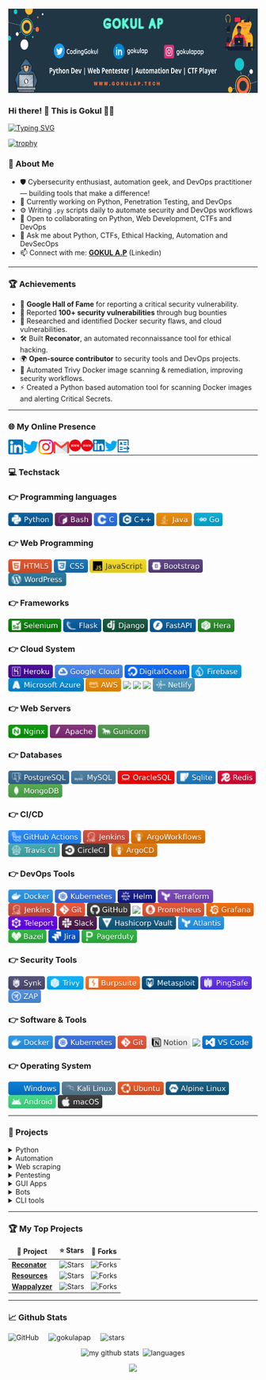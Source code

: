 <!--
**gokulapap/gokulapap** is a ✨ _special_ ✨ repository because its `README.md` (this file) appears on your GitHub profile.
Here are some ideas to get you started:
Default

- 🔭 I’m currently working on ...
- 🌱 I’m currently learning ...
- 👯 I’m looking to collaborate on ...
- 🤔 I’m looking for help with ...
- 💬 Ask me about ...
- 📫 How to reach me: ..
- ⚡ Fun fact: ..
-->

<!--
<img src="./img/gitbanner.svg" height=170px width=670px></img>
-->

<img src="./img/github-banner.svg" height=170px width=670px></img>

### Hi there! 👋 This is Gokul 👨‍💻

[![Typing SVG](https://readme-typing-svg.herokuapp.com/?font=Ubuntu&color=%2336BCF7&vCenter=true&height=35&lines=root%40gokul~%23+whoami;%E2%9C%93+Python+Developer;%E2%9C%93+Web+Pentester;%E2%9C%93+CTF+Player;%E2%9C%93+Automation+Developer;%E2%9C%93+DevOps+Engineer;%E2%9C%93+Bug+Bounty+Hunter;%E2%9C%93+Cloud+Security+Researcher)](https://git.io/typing-svg)

[![trophy](https://github-profile-trophy.vercel.app/?username=gokulapap&theme=onedark&row=1&margin-w=2&margin-h=2)](https://github.com/gokulapap)

### 🚀 About Me

- 🛡️ Cybersecurity enthusiast, automation geek, and DevOps practitioner — building tools that make a difference!
- 🔭 Currently working on Python, Penetration Testing, and DevOps
- ⚙️ Writing `.py` scripts daily to automate security and DevOps workflows
- 🤝 Open to collaborating on Python, Web Development, CTFs and DevOps
- 💬 Ask me about Python, CTFs, Ethical Hacking, Automation and DevSecOps
- 📫 Connect with me: **[GOKUL A.P](https://www.linkedin.com/in/gokulap)** (Linkedin)

<hr>

### 🏆 Achievements
- 🏅 **Google Hall of Fame** for reporting a critical security vulnerability.
- 🐞 Reported **100+ security vulnerabilities** through bug bounties
- 🔎 Researched and identified Docker security flaws, and cloud vulnerabilities.
- 🛠️ Built **Reconator**, an automated reconnaissance tool for ethical hacking.
- 🌍 **Open-source contributor** to security tools and DevOps projects.
- 🔧 Automated Trivy Docker image scanning & remediation, improving security workflows.
- ⚡ Created a Python based automation tool for scanning Docker images and alerting Critical Secrets.

<hr>

### 🌐  My Online Presence

<p align="left">
<a href="https://www.linkedin.com/in/gokulap">
  <img align="left" alt="gokulap | Linkedin" width="30px" src="https://github.com/SatYu26/SatYu26/blob/master/Assets/Linkedin.svg" />
</a> &nbsp;&nbsp;
<a href="https://twitter.com/CodingGokul">
  <img align="left" alt="gokulap | Twitter" width="31px" src="https://github.com/SatYu26/SatYu26/blob/master/Assets/Twitter.svg" />
</a>
<a href="https://www.instagram.com/gokulapap">
  <img align="left" alt="gokulap | Instagram" width="30px" src="https://github.com/SatYu26/SatYu26/blob/master/Assets/Instagram.svg" />
</a>
<a href="mailto:apgokul008@gmail.com">
  <img align="left" alt="gokulap | Gmail" width="32px" src="https://github.com/SatYu26/SatYu26/blob/master/Assets/Gmail.svg" />
</a>
<a href="https://gokulapap.github.io">
<img align="left" alt="gokulap | Blog" width="24px" src="https://github.com/SatYu26/SatYu26/blob/master/Assets/www.svg" />
</a> 

<a href="https://satyamgoyal.social">
    <img align="left" alt="Satyam Goyal | Portfolio" width="24px" src="https://github.com/SatYu26/SatYu26/blob/master/Assets/www.svg" />
  <a href="https://www.linkedin.com/in/satyu26/">
    <img align="left" alt="Satyam Goyal | Linkedin" width="24px" src="https://github.com/SatYu26/SatYu26/blob/master/Assets/Linkedin.svg" />
  </a> &nbsp;&nbsp;
  <a href="https://twitter.com/SatyuGoyal">
    <img align="left" alt="Satyam Goyal | Twitter" width="26px" src="https://github.com/SatYu26/SatYu26/blob/master/Assets/Twitter.svg" />
  </a> &nbsp;&nbsp;
  <a href="https://drive.google.com/file/d/15KasRRF-dGRDHHxTLptFjMCZBk37zIUe/view?usp=sharing">
    <img align="left" alt="Satyam Goyal | Gmail" width="24px" src="https://github.com/SatYu26/SatYu26/blob/master/Assets/resume.png" />
  </a> &nbsp;&nbsp;

<p>

<hr>

### 💻 Techstack
 
### 👉 Programming languages
<p>
<!-- <img src="https://img.shields.io/badge/Python-00599C.svg?logo=python&logoColor=white"/>
<img src="https://img.shields.io/badge/Bash-681c64.svg?logo=gnubash&logoColor=white"/>
<img src="https://img.shields.io/badge/C%20-%232370ED.svg?logo=c&logoColor=white"/>
<img src="https://img.shields.io/badge/C++%20-%2300599C.svg?logo=c%2B%2B&logoColor=white"/>
<img src="https://img.shields.io/badge/Java-%23ED8B00.svg?logo=openjdk&logoColor=white"/>
<img src="https://img.shields.io/badge/Go-%2300ADD8.svg?&logo=go&logoColor=white"/> -->
<img src="assets/python.svg" style="height:27px; vertical-align:middle;"/>
<img src="assets/bash.svg" style="height:27px; vertical-align:middle;"/>
<img src="assets/c.svg" style="height:27px; vertical-align:middle;"/>
<img src="assets/cpp.svg" style="height:27px; vertical-align:middle;"/>
<img src="assets/java-new.svg" style="height:27px; vertical-align:middle;"/>
<img src="assets/go.svg" style="height:27px; vertical-align:middle;"/>
</p>

### 👉 Web Programming
<p>
<!-- <img src="https://img.shields.io/badge/HTML5%20-%23E34F26.svg?logo=html5&logoColor=white"/>
<img src="https://img.shields.io/badge/JavaScript%20-%23F7DF1E.svg?logo=javascript&logoColor=black"/>
<img src="https://img.shields.io/badge/Bootstrap-%23563D7C.svg?style=flat&logo=bootstrap&logoColor=white"/>
<img src="https://img.shields.io/badge/WordPress-%2321759B.svg?logo=wordpress&logoColor=white"/> -->
<img src="assets/html5.svg" style="height:27px; vertical-align:middle;"/>
<img src="assets/css.svg" style="height:27px; vertical-align:middle;"/>
<img src="assets/javascript.svg" style="height:27px; vertical-align:middle;"/>
<img src="assets/bootstrap.svg" style="height:27px; vertical-align:middle;"/>
<img src="assets/wordpress.svg" style="height:27px; vertical-align:middle;"/>
</p>

### 👉 Frameworks
<p>
<!-- <img src="https://img.shields.io/badge/Selenium-008000.svg?logo=selenium&logoColor=white"/>
<img src="https://img.shields.io/badge/Flask-00599C.svg?logo=flask&logoColor=white"/>
<img src="https://img.shields.io/badge/Django-0f5238.svg?logo=django&logoColor=white"/>
<img src="https://img.shields.io/badge/FastAPI-00599C.svg?logo=fastapi&logoColor=white"/> -->
<img src="assets/selenium.svg" style="height:27px; vertical-align:middle;"/>
<img src="assets/flask.svg" style="height:27px; vertical-align:middle;"/>
<img src="assets/django.svg" style="height:27px; vertical-align:middle;"/>
<img src="assets/fastapi.svg" style="height:27px; vertical-align:middle;"/>
<img src="assets/hera-new.svg" style="height:27px; vertical-align:middle;"/>
</p>

### 👉 Cloud System
<p>
<!-- <img src="https://img.shields.io/badge/Heroku-430098?logo=heroku&logoColor=fffe"/>
<img src="https://img.shields.io/badge/Google%20Cloud-%234285F4.svg?logo=google-cloud&logoColor=white"/>
<img src="https://img.shields.io/badge/DigitalOcean-%230167ff.svg?logo=digitalOcean&logoColor=white"/>
<img src="https://img.shields.io/badge/Firebase-039BE5?logo=Firebase&logoColor=white"/>
<img src="https://custom-icon-badges.demolab.com/badge/Microsoft%20Azure-0089D6?logo=msazure&logoColor=white"/>
<img src="https://img.shields.io/badge/AWS-%23ED8B00.svg?logo=amazon-web-services&logoColor=white"/>
<img src="https://img.shields.io/badge/Netlify-4d9abf.svg?logo=netlify&logoColor=white"/>   -->
<img src="assets/heroku.svg" style="height:27px; vertical-align:middle;"/>
<img src="assets/google-cloud.svg" style="height:27px; vertical-align:middle;"/>
<img src="assets/digitalocean.svg" style="height:27px; vertical-align:middle;"/>
<img src="assets/firebase.svg" style="height:27px; vertical-align:middle;"/>
<img src="assets/microsoft-azure.svg" style="height:27px; vertical-align:middle;"/>
<img src="assets/aws.svg" style="height:27px; vertical-align:middle;"/>
<img src="https://img.shields.io/badge/Replit-673AB7?&logo=replit&logoColor=white" style="height:27px; vertical-align:middle;"/>
<img src="https://img.shields.io/badge/Render-3D6BE3?&logo=render&logoColor=white" style="height:27px; vertical-align:middle;"/>
<img src="https://img.shields.io/badge/Vercel-E27602?&logo=vercel&logoColor=white" style="height:27px; vertical-align:middle;"/>
<img src="assets/netlify.svg" style="height:27px; vertical-align:middle;"/>
</p>

### 👉 Web Servers
<p>
<!-- <img src="https://custom-icon-badges.demolab.com/badge/Nginx-009900?logo=nginx"/>
<img src="https://img.shields.io/badge/Apache-812878.svg?logo=apache&logoColor=white"/>
<img src="https://img.shields.io/badge/Gunicorn-499848.svg?logo=gunicorn&logoColor=white"/> -->
<img src="assets/nginx.svg" style="height:27px; vertical-align:middle;"/>
<img src="assets/apache.svg" style="height:27px; vertical-align:middle;"/>
<img src="assets/gunicorn.svg" style="height:27px; vertical-align:middle;"/>
</p>

### 👉 Databases
<p>
<!-- <img src="https://img.shields.io/badge/PostgreSQL-336791.svg?logo=postgresql&logoColor=white"/>
<img src="https://img.shields.io/badge/MySQL-4479A1?logo=mysql&logoColor=fff"/>
<img src="https://custom-icon-badges.demolab.com/badge/OracleSQL-F80000?logo=oracle&logoColor=fff"/>
<img src="https://img.shields.io/badge/Sqlite-1a7dc4.svg?logo=sqlite&logoColor=white"/>
<img src="https://img.shields.io/badge/Redis-%23DD0031.svg?logo=redis&logoColor=white"/>
<img src="https://img.shields.io/badge/MongoDB-%234ea94b.svg?logo=mongodb&logoColor=white"/> -->
<img src="assets/postgresql.svg" style="height:27px; vertical-align:middle;"/>
<img src="assets/mysql.svg" style="height:27px; vertical-align:middle;"/>
<img src="assets/oracleSQL.svg" style="height:27px; vertical-align:middle;"/>
<img src="assets/sqlite.svg" style="height:27px; vertical-align:middle;"/>
<img src="assets/redis.svg" style="height:27px; vertical-align:middle;"/>
<img src="assets/mongodb.svg" style="height:27px; vertical-align:middle;"/>
</p>

### 👉 CI/CD
<p>
<!-- <img src="https://img.shields.io/badge/GitHub_Actions-2088FF?logo=github-actions&logoColor=white"/>
<img src="https://img.shields.io/badge/Jenkins-D24939?logo=jenkins&logoColor=white"/>
<img src="https://custom-icon-badges.demolab.com/badge/ArgoWorkflows-E27602.svg?logo=argocd-new&logoColor=white"/>
<img src="https://img.shields.io/badge/Travis%20CI-3EAAAF?logo=travisci&logoColor=fff"/>
<img src="https://img.shields.io/badge/CircleCI-343434?logo=circleci&logoColor=fff"/>
<img src="https://custom-icon-badges.demolab.com/badge/ArgoCD-E27602.svg?logo=argocd-new&logoColor=white"/> -->
<img src="assets/github-actions.svg" style="height:27px; vertical-align:middle;"/>
<img src="assets/jenkins.svg" style="height:27px; vertical-align:middle;"/>
<img src="assets/argoworkflows.svg" style="height:27px; vertical-align:middle;"/>
<img src="assets/travisci.svg" style="height:27px; vertical-align:middle;"/>
<img src="assets/circleci.svg" style="height:27px; vertical-align:middle;"/>
<img src="assets/argocd.svg" style="height:27px; vertical-align:middle;"/>  
</p>

### 👉 DevOps Tools
<p>
<!--   <img src="https://img.shields.io/badge/Docker-2496ED.svg?logo=docker&logoColor=white"/>
  <img src="https://img.shields.io/badge/Kubernetes-326CE5.svg?logo=kubernetes&logoColor=white"/>
  <img src="https://img.shields.io/badge/Helm-0F1689.svg?logo=helm&logoColor=white" alt="Helm"/>  
  <img src="https://img.shields.io/badge/Terraform-7B42BC.svg?logo=terraform&logoColor=white"/>
  <img src="https://img.shields.io/badge/Jenkins-D24939.svg?logo=jenkins&logoColor=white"/>
  <img src="https://img.shields.io/badge/Git-F05032.svg?logo=git&logoColor=white"/>
  <img src="https://img.shields.io/badge/GitHub-343434.svg?logo=github&logoColor=white"/>
  <img src="https://custom-icon-badges.demolab.com/badge/Teleport-6200EA?logo=teleport&logoColor=white"/>
  <br>
  <img src="https://img.shields.io/badge/Prometheus-E6522C.svg?logo=prometheus&logoColor=white"/>
  <img src="https://img.shields.io/badge/Grafana-F46800.svg?logo=grafana&logoColor=white"/>
  <img src="https://img.shields.io/badge/Slack-4A154B.svg?logo=slack&logoColor=white"/>
  <img src="https://custom-icon-badges.demolab.com/badge/Hashicorp%20Vault-0D597F?logo=vault&logoColor=white"/>
  <img src="https://img.shields.io/badge/Atlantis-2496ED.svg?logo=terraform&logoColor=white"/>  
  <img src="https://custom-icon-badges.demolab.com/badge/Bazel-2ab53c?logo=bazel&logoColor=white"/>
  <img src="https://img.shields.io/badge/Jira-0052CC?logo=jira&logoColor=fff"/> -->
  <img src="assets/docker.svg" style="height:27px; vertical-align:middle;"/>
  <img src="assets/kubernetes.svg" style="height:27px; vertical-align:middle;"/>
  <img src="assets/helm.svg" style="height:27px; vertical-align:middle;" alt="Helm"/>  
  <img src="assets/terraform.svg" style="height:27px; vertical-align:middle;"/>
  <img src="assets/jenkins.svg" style="height:27px; vertical-align:middle;"/>
  <img src="assets/git.svg" style="height:27px; vertical-align:middle;"/>
  <img src="assets/github.svg" style="height:27px; vertical-align:middle;"/>
  <img src="https://img.shields.io/badge/Kustomize-3178C6?&logo=kubernetes&logoColor=white" style="height:27px; vertical-align:middle;"/>
  <img src="assets/prometheus.svg" style="height:27px; vertical-align:middle;"/>
  <img src="assets/grafana.svg" style="height:27px; vertical-align:middle;"/>
  <img src="assets/teleport.svg" style="height:27px; vertical-align:middle;"/>  
  <img src="assets/slack.svg" style="height:27px; vertical-align:middle;"/>
  <img src="assets/hashicorp-vault.svg" style="height:27px; vertical-align:middle;"/>
  <img src="assets/atlantis.svg" style="height:27px; vertical-align:middle;"/>  
  <img src="assets/bazel.svg" style="height:27px; vertical-align:middle;"/>
  <img src="assets/jira.svg" style="height:27px; vertical-align:middle;"/>
  <img src="assets/pd.svg" style="height:27px; vertical-align:middle;"/>
</p>

### 👉 Security Tools
<p>
  <img src="assets/synk.svg" style="height:27px; vertical-align:middle;"/>
  <img src="assets/trivy.svg" style="height:27px; vertical-align:middle;"/>
  <img src="assets/burp.svg" style="height:27px; vertical-align:middle;"/>
  <img src="assets/metasploit.svg" style="height:27px; vertical-align:middle;"/>
  <img src="assets/pingsafe.svg" style="height:27px; vertical-align:middle;"/>
  <img src="assets/zap-new.svg" style="height:27px; vertical-align:middle;"/>
</p>

### 👉 Software & Tools
<p>
  <img src="assets/docker.svg" style="height:27px; vertical-align:middle;"/>
  <img src="assets/kubernetes.svg" style="height:27px; vertical-align:middle;"/>
  <img src="assets/git.svg" style="height:27px; vertical-align:middle;"/>
  <img src="assets/notion.svg" style="height:27px; vertical-align:middle;"/>
  <img src="https://img.shields.io/badge/Postman-EF5B25?&logo=postman&logoColor=white" style="height:27px; vertical-align:middle;"/>
  <img src="assets/vs-code.svg" style="height:27px; vertical-align:middle;"/>
</p>

### 👉 Operating System
<p>
<!-- <img src="https://custom-icon-badges.demolab.com/badge/Windows-0078D6?logo=windows11&logoColor=white"/>
<img src="https://img.shields.io/badge/Kali%20Linux-557C94?logo=kalilinux&logoColor=fff"/>
<img src="https://img.shields.io/badge/Ubuntu-E95420?logo=ubuntu&logoColor=white"/>
<img src="https://img.shields.io/badge/Alpine%20Linux-0D597F?logo=alpinelinux&logoColor=fff"/>
<img src="https://img.shields.io/badge/macOS-343434?logo=apple&logoColor=F0F0F0"/>  
<img src="https://img.shields.io/badge/Android-3DDC84?logo=android&logoColor=white"/> -->
<img src="assets/windows.svg" style="height:27px; vertical-align:middle;"/>
<img src="assets/kali-linux.svg" style="height:27px; vertical-align:middle;"/>
<img src="assets/ubuntu.svg" style="height:27px; vertical-align:middle;"/>
<img src="assets/alpine-linux.svg" style="height:27px; vertical-align:middle;"/>
<img src="assets/android.svg" style="height:27px; vertical-align:middle;"/>
<img src="assets/macos.svg" style="height:27px; vertical-align:middle;"/>
</p>

<!--
**📩 Latest Tech Blog Posts**
-->

<hr>

### 📘 Projects

<!-- split -->

<details>
<summary>Python</summary>
<ul>

<li><a href="https://github.com/gokulapap/Linux-Visual-Search" target="_blank">Linux Visual Search</a></li>
<li><a href="https://github.com/gokulapap/subdomainer-flask" target="_blank">Subdomainer Flask</a></li>
<li><a href="https://github.com/gokulapap/certificate-generator" target="_blank">Certificate Generator</a></li>

</ul>
</details>

<!-- split -->

<details>
<summary>Automation</summary>
<ul>

<li><a href="https://github.com/gokulapap/Reconator">Reconator</a></li>
<li><a href="https://github.com/gokulapap/online_class_automation">Online class Automation</a></li>

</ul>
</details>

<!-- split -->

<details>
<summary>Web scraping</summary>
<ul>

<li><a href="https://github.com/gokulapap/freedemy" target="_blank">Free Udemy API</a></li>
<li><a href="https://github.com/gokulapap/Autoscraper-n-blogger">Autoscraper-n-blogger</a></li>

</ul>
</details>

<!-- split -->

<details>
<summary>Pentesting</summary>
<ul>

<li><a href="https://github.com/gokulapap/submax" target="_blank">Submax</a></li>
<li><a href="https://github.com/gokulapap/Reconator">Reconator</a></li>
<li><a href="https://github.com/gokulapap/subdomainer-flask" target="_blank">Subdomainer flask</a></li>
<li><a href="https://github.com/gokulapap/dirbrute" target="_blank">Dirbrute</a></li>
<li><a href="https://github.com/gokulapap/bugdork" target="_blank">Bugdork</a></li>

</ul>
</details>

<!-- split -->

<details>
<summary>GUI Apps</summary>
<ul>

<li><a href="https://github.com/gokulapap/eazy-entry" target="_blank">Eazy Entry</a></li>

</ul>
</details>

<!-- split -->

<details>
<summary>Bots</summary>
<ul>

<li><a href="https://github.com/gokulapap/telebots" target="_blank">Telegram bots</a></li>
<li><a href="https://github.com/gokulapap/ai-chat-bot" target="_blank">AI Chat bot</a></li>
<li><a href="https://github.com/gokulapap/whatsasena-plugins" target="_blank">Whatsapp bots</a></li>

</ul>
</details>

<!-- split -->

<details>
<summary>CLI tools</summary>
<ul>

<li><a href="https://github.com/gokulapap/wget-drive" target="_blank">Wget Drive</a></li>
<li><a href="https://github.com/gokulapap/urlencode" target="_blank">Urlencode</a></li>
<li><a href="https://github.com/gokulapap/To-Do" target="_blank">To-Do</a></li>
<li><a href="https://github.com/gokulapap/wappalyzer-cli" target="_blank">Wappalyzer-CLI</a></li>
<li><a href="https://github.com/gokulapap/add-del-proto" target="_blank">Add-del-Proto</a></li>
<li><a href="https://github.com/gokulapap/Unshortener" target="_blank">Unshortener</a></li>
<li><a href="https://github.com/gokulapap/CovidVisualizer" target="_blank">Covid Visualizer</a></li>

</ul>
</details>

<hr>

### 🏆 My Top Projects

<table>
  <thead align="center">
    <tr border: none;>
      <td><b>📘 Project</b></td>
      <td><b>⭐ Stars</b></td>
      <td><b>🤝 Forks</b></td>
    </tr>
  </thead>
  <tbody>
    <tr>
      <td><a href="https://github.com/gokulapap/Reconator"><b>Reconator</b></a></td>
      <td><img alt="Stars" src="https://img.shields.io/github/stars/gokulapap/Reconator?style=flat-square&labelColor=343b41"/></td>
      <td><img alt="Forks" src="https://img.shields.io/github/forks/gokulapap/Reconator?style=flat-square&labelColor=343b41"/></td>
    </tr>
    <tr>
      <td><a href="https://github.com/gokulapap/Pentesting-Resources"><b>Resources</b></a></td>
      <td><img alt="Stars" src="https://img.shields.io/github/stars/gokulapap/Pentesting-Resources?style=flat-square&labelColor=343b41"/></td>
      <td><img alt="Forks" src="https://img.shields.io/github/forks/gokulapap/Pentesting-Resources?style=flat-square&labelColor=343b41"/></td>
    </tr>
    <tr>
      <td><a href="https://github.com/gokulapap/wappalyzer-cli"><b>Wappalyzer</b></a></td>
      <td><img alt="Stars" src="https://img.shields.io/github/stars/gokulapap/wappalyzer-cli?style=flat-square&labelColor=343b41"/></td>
      <td><img alt="Forks" src="https://img.shields.io/github/forks/gokulapap/wappalyzer-cli?style=flat-square&labelColor=343b41"/></td>
    </tr>  
  </tbody>
</table>

<hr> 

### 📈 Github Stats
<!-- status codes -->
<p>
<img alt="GitHub" src="https://img.shields.io/badge/dynamic/json?logo=github&label=Github%20followers&query=%24.data.totalSubs&url=https%3A%2F%2Fapi.spencerwoo.com%2Fsubstats%2F%3Fsource%3Dgithub%26queryKey%3Dgokulapap">
</a>
&nbsp; &nbsp;
<img src="https://komarev.com/ghpvc/?username=gokulapap" alt="gokulapap"/>
&nbsp; &nbsp;
<img src="https://img.shields.io/github/stars/madushadhanushka?label=Stars" alt="stars">
</p>
  
<p align="center">
<img src="https://github-readme-stats.vercel.app/api?username=gokulapap&show_icons=true&theme=tokyonight" alt="my github stats" width="420"/>&nbsp;
<img src="https://github-readme-stats.vercel.app/api/top-langs/?username=gokulapap&layout=compact&theme=tokyonight" alt="languages" height="165">
</p>

<p align=center>
<img src="https://github-readme-streak-stats.herokuapp.com?user=gokulapap&theme=tokyonight&date_format=M%20j%5B%2C%20Y%5D"></img>
</p>
